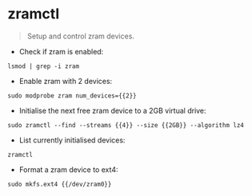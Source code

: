 # zramctl

> Setup and control zram devices.

- Check if zram is enabled:

`lsmod | grep -i zram`

- Enable zram with 2 devices:

`sudo modprobe zram num_devices={{2}}`

- Initialise the next free zram device to a 2GB virtual drive:

`sudo zramctl --find --streams {{4}} --size {{2GB}} --algorithm lz4`

- List currently initialised devices:

`zramctl`

- Format a zram device to ext4:

`sudo mkfs.ext4 {{/dev/zram0}}`
